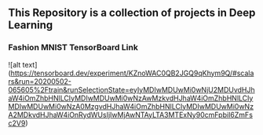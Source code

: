 ## This Repository is a collection of projects in Deep Learning

### Fashion MNIST TensorBoard Link
![alt text] (https://tensorboard.dev/experiment/KZnoWAC0QB2JGQ9qKhym9Q/#scalars&run=20200502-065605%2Ftrain&runSelectionState=eyIyMDIwMDUwMi0wNjU2MDUvdHJhaW4iOmZhbHNlLCIyMDIwMDUwMi0wNzAwMzkvdHJhaW4iOmZhbHNlLCIyMDIwMDUwMi0wNzA0MzgvdHJhaW4iOmZhbHNlLCIyMDIwMDUwMi0wNzA2MDkvdHJhaW4iOnRydWUsIjIwMjAwNTAyLTA3MTExNy90cmFpbiI6ZmFsc2V9)
